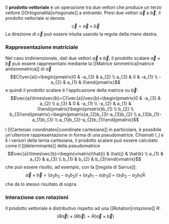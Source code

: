 Il **prodotto vettoriale** è un operazione tra due vettori che produce un terzo vettore [[Ortogonalità|ortogonale]] a entrambi. Presi due vettori $\vec{a}$ a $\vec{b}$, il prodotto vettoriale si denota
$$\vec{c}=\vec{a}\times\vec{b}$$
La direzione di $\vec{c}$ può essere intuita usando la regola della mano destra.
### Rappresentazione matriciale
Nel caso tridimensionale, dati due vettori $\vec{a}$ e $\vec{b}$, il prodotto scalare $\vec{a}\times\vec{b}$ può essere rappresentato mediante la [[Matrice simmetrica|matrice antisimmetrica]] di $\vec{a}$
$$C(\vec{a})=\begin{pmatrix}0 & -a_{3} & a_{2} \\ a_{3} & 0 & -a_{1} \\ -a_{2} & a_{1} & 0\end{pmatrix}$$
e quindi il prodotto scalare è l'applicazione della matrice su $\vec{b}$:
$$\vec{a}\times\vec{b}=C(\vec{a})\vec{b}=\begin{pmatrix}0 & -a_{3} & a_{2} \\ a_{3} & 0 & -a_{1} \\ -a_{2} & a_{1} & 0\end{pmatrix}\begin{pmatrix}b_{1} \\ b_{2} \\ b_{3}\end{pmatrix}=\begin{pmatrix}a_{2}b_{3}-a_{3}b_{2} \\ a_{3}b_{1}-a_{1}b_{3} \\ a_{1}b_{2}-a_{2}b_{1}\end{pmatrix}$$

I [[Cartesian coordinates|coordinate cartesiane]] in particolare, è possibile un'ulteriore rappresentazione in forma di una pseudomatrice. Chiamati $\hat{i}$, $\hat{j}$ e $\hat{k}$ i versori della terna cartesiana, il prodotto scalare può essere calcolato come il [[determinante]] della pseudomatrice
$$\vec{a}\times\vec{b}=\begin{vmatrix}\hat{i} & \hat{j} & \hat{k} \\ a_{1} & a_{2} & a_{3} \\ b_{1} & b_{2} & b_{3}\end{vmatrix}$$
che può essere risolto, ad esempio, con la [[regola di Sarrus]]:
$$\vec{a}\times\vec{b}=(a_{2}b_{3}-a_{3}b_{2})\hat{i}+(a_{3}b_{1}-a_{1}b_{3})\hat{j}+(a_{1}b_{2}-a_{2}b_{1})\hat{k}$$
che dà lo stesso risultato di sopra.
### Interazione con rotazioni
Il prodotto vettoriale è distributivo rispetto ad una [[Rotation|rotazione]] $R$:
$$(R\vec{a})\times(R\vec{b})=R(\vec{a}\times\vec{b})$$
